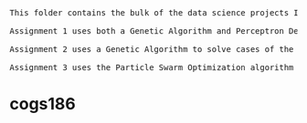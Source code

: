 <pre>
This folder contains the bulk of the data science projects I worked on during my time at UCSD.

Assignment 1 uses both a Genetic Algorithm and Perceptron Descent to perform binary classification on a breast cancer dataset.

Assignment 2 uses a Genetic Algorithm to solve cases of the Traveling Salesman Problem.

Assignment 3 uses the Particle Swarm Optimization algorithm to find the global minimum of a non-convex function.
</pre>
# cogs186
